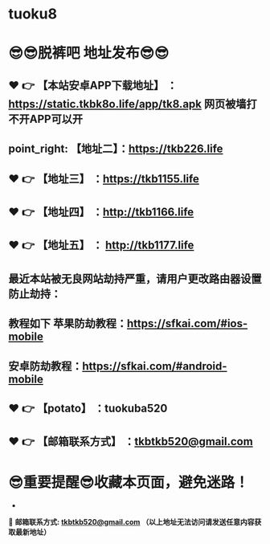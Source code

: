 # tuoku8
:sunglasses::sunglasses:脱裤吧 地址发布:sunglasses::sunglasses:
==
:heart: :point_right: 【本站安卓APP下载地址】 ： https://static.tkbk8o.life/app/tk8.apk 网页被墙打不开APP可以开
------
point_right: 【地址二】：https://tkb226.life
------
:heart: :point_right: 【地址三】 ：https://tkb1155.life
-----
:heart: :point_right: 【地址四】 ：http://tkb1166.life
------
:heart: :point_right: 【地址五】 ： http://tkb1177.life
------

最近本站被无良网站劫持严重，请用户更改路由器设置防止劫持：
------

教程如下 苹果防劫教程：https://sfkai.com/#ios-mobile
------

安卓防劫教程：https://sfkai.com/#android-mobile
------
:heart: :point_right: 【potato】 ：tuokuba520
------

:heart: :point_right: 【邮箱联系方式】 ：tkbtkb520@gmail.com
------
:sunglasses:重要提醒:sunglasses:收藏本页面，避免迷路！
==

-

:e-mail: __邮箱联系方式: tkbtkb520@gmail.com （以上地址无法访问请发送任意内容获取最新地址）__
